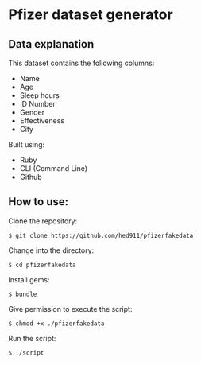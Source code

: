 # Pfizer dataset generator

## Data explanation
This dataset contains the following columns:
- Name
- Age
- Sleep hours
- ID Number
- Gender
- Effectiveness
- City

Built using:

- Ruby
- CLI (Command Line)
- Github

## How to use:

Clone the repository:

```shell
$ git clone https://github.com/hed911/pfizerfakedata
```

Change into the directory:

```shell
$ cd pfizerfakedata
```

Install gems:

```shell
$ bundle
```

Give permission to execute the script:

```shell
$ chmod +x ./pfizerfakedata
```

Run the script:

```shell
$ ./script
```